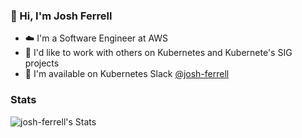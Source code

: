 ### 👋 Hi, I'm Josh Ferrell
- ☁️ I'm a Software Engineer at AWS
- 🔌 I'd like to work with others on Kubernetes and Kubernete's SIG projects
- 📢 I'm available on Kubernetes Slack [@josh-ferrell](https://kubernetes.slack.com/team/U03TCUREV7T)

### Stats
![josh-ferrell's Stats](https://github-readme-stats.vercel.app/api?username=josh-ferrell&theme=github_dark&show_icons=true&hide_border=true&count_private=true)
